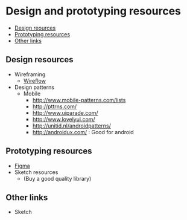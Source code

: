 # Design and prototyping resources

* [Design reources](#design-resources) 
* [Prototyping resources](#prototyping-resources) 
* [Other links](#other-links)

## Design resources

* Wireframing 
	* [Wireflow](http://wireflow.co/)
* Design patterns 
	* Mobile 
		* http://www.mobile-patterns.com/lists
		* http://pttrns.com/
		* http://www.uiparade.com/
		* http://www.lovelyui.com/
		* http://unitid.nl/androidpatterns/
		* http://androidux.com/ : Good for android

## Prototyping resources

* [Figma](https://www.figma.com/features)
* Sketch resources 
	* (Buy a good quality library)

## Other links 

* Sketch

